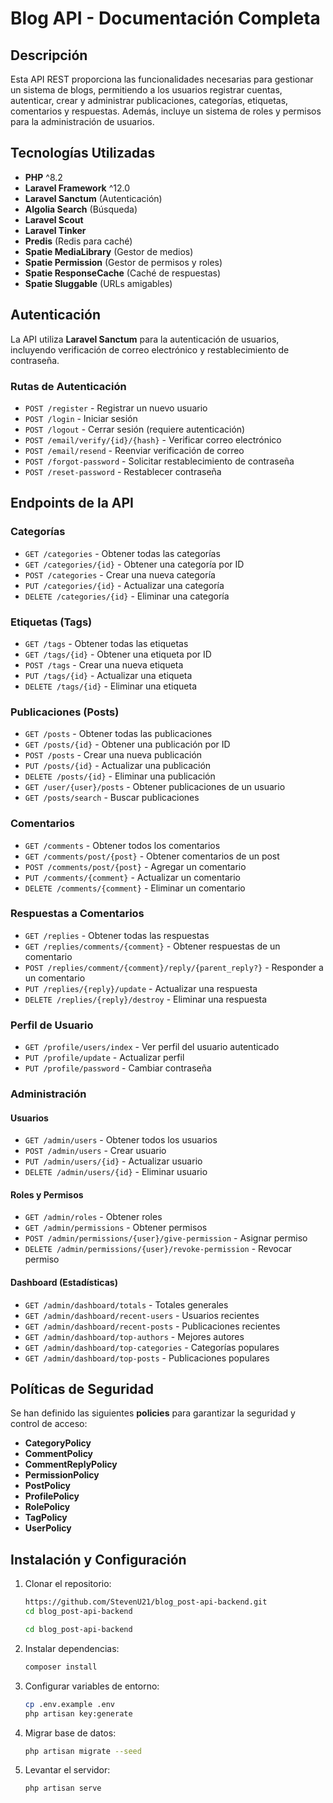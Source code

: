 # Blog API - Documentación Completa

## Descripción

Esta API REST proporciona las funcionalidades necesarias para gestionar un sistema de blogs, permitiendo a los usuarios registrar cuentas, autenticar, crear y administrar publicaciones, categorías, etiquetas, comentarios y respuestas. Además, incluye un sistema de roles y permisos para la administración de usuarios.

## Tecnologías Utilizadas

- **PHP** ^8.2
- **Laravel Framework** ^12.0
- **Laravel Sanctum** (Autenticación)
- **Algolia Search** (Búsqueda)
- **Laravel Scout**
- **Laravel Tinker**
- **Predis** (Redis para caché)
- **Spatie MediaLibrary** (Gestor de medios)
- **Spatie Permission** (Gestor de permisos y roles)
- **Spatie ResponseCache** (Caché de respuestas)
- **Spatie Sluggable** (URLs amigables)

## Autenticación

La API utiliza **Laravel Sanctum** para la autenticación de usuarios, incluyendo verificación de correo electrónico y restablecimiento de contraseña.

### Rutas de Autenticación

- `POST /register` - Registrar un nuevo usuario
- `POST /login` - Iniciar sesión
- `POST /logout` - Cerrar sesión (requiere autenticación)
- `POST /email/verify/{id}/{hash}` - Verificar correo electrónico
- `POST /email/resend` - Reenviar verificación de correo
- `POST /forgot-password` - Solicitar restablecimiento de contraseña
- `POST /reset-password` - Restablecer contraseña

## Endpoints de la API

### Categorías

- `GET /categories` - Obtener todas las categorías
- `GET /categories/{id}` - Obtener una categoría por ID
- `POST /categories` - Crear una nueva categoría
- `PUT /categories/{id}` - Actualizar una categoría
- `DELETE /categories/{id}` - Eliminar una categoría

### Etiquetas (Tags)

- `GET /tags` - Obtener todas las etiquetas
- `GET /tags/{id}` - Obtener una etiqueta por ID
- `POST /tags` - Crear una nueva etiqueta
- `PUT /tags/{id}` - Actualizar una etiqueta
- `DELETE /tags/{id}` - Eliminar una etiqueta

### Publicaciones (Posts)

- `GET /posts` - Obtener todas las publicaciones
- `GET /posts/{id}` - Obtener una publicación por ID
- `POST /posts` - Crear una nueva publicación
- `PUT /posts/{id}` - Actualizar una publicación
- `DELETE /posts/{id}` - Eliminar una publicación
- `GET /user/{user}/posts` - Obtener publicaciones de un usuario
- `GET /posts/search` - Buscar publicaciones

### Comentarios

- `GET /comments` - Obtener todos los comentarios
- `GET /comments/post/{post}` - Obtener comentarios de un post
- `POST /comments/post/{post}` - Agregar un comentario
- `PUT /comments/{comment}` - Actualizar un comentario
- `DELETE /comments/{comment}` - Eliminar un comentario

### Respuestas a Comentarios

- `GET /replies` - Obtener todas las respuestas
- `GET /replies/comments/{comment}` - Obtener respuestas de un comentario
- `POST /replies/comment/{comment}/reply/{parent_reply?}` - Responder a un comentario
- `PUT /replies/{reply}/update` - Actualizar una respuesta
- `DELETE /replies/{reply}/destroy` - Eliminar una respuesta

### Perfil de Usuario

- `GET /profile/users/index` - Ver perfil del usuario autenticado
- `PUT /profile/update` - Actualizar perfil
- `PUT /profile/password` - Cambiar contraseña

### Administración

#### Usuarios

- `GET /admin/users` - Obtener todos los usuarios
- `POST /admin/users` - Crear usuario
- `PUT /admin/users/{id}` - Actualizar usuario
- `DELETE /admin/users/{id}` - Eliminar usuario

#### Roles y Permisos

- `GET /admin/roles` - Obtener roles
- `GET /admin/permissions` - Obtener permisos
- `POST /admin/permissions/{user}/give-permission` - Asignar permiso
- `DELETE /admin/permissions/{user}/revoke-permission` - Revocar permiso

#### Dashboard (Estadísticas)

- `GET /admin/dashboard/totals` - Totales generales
- `GET /admin/dashboard/recent-users` - Usuarios recientes
- `GET /admin/dashboard/recent-posts` - Publicaciones recientes
- `GET /admin/dashboard/top-authors` - Mejores autores
- `GET /admin/dashboard/top-categories` - Categorías populares
- `GET /admin/dashboard/top-posts` - Publicaciones populares

## Políticas de Seguridad

Se han definido las siguientes **policies** para garantizar la seguridad y control de acceso:

- **CategoryPolicy**
- **CommentPolicy**
- **CommentReplyPolicy**
- **PermissionPolicy**
- **PostPolicy**
- **ProfilePolicy**
- **RolePolicy**
- **TagPolicy**
- **UserPolicy**

## Instalación y Configuración

1. Clonar el repositorio:
   ```sh
   https://github.com/StevenU21/blog_post-api-backend.git
   cd blog_post-api-backend
   ```

   ```sh
   cd blog_post-api-backend
   ```
2. Instalar dependencias:
   ```sh
   composer install
   ```
3. Configurar variables de entorno:
   ```sh
   cp .env.example .env
   php artisan key:generate
   ```
4. Migrar base de datos:
   ```sh
   php artisan migrate --seed
   ```
5. Levantar el servidor:
   ```sh
   php artisan serve
   ```

